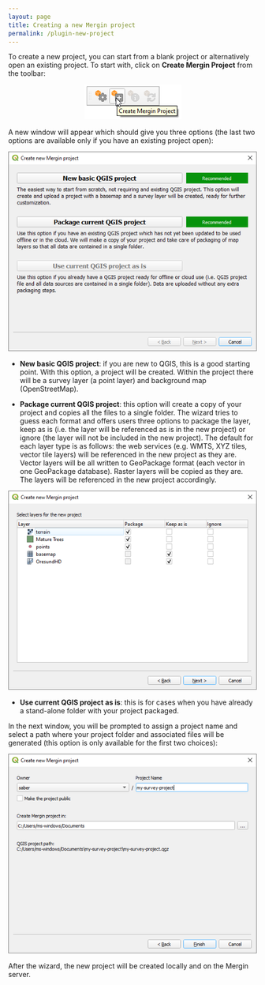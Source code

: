 ```yaml
---
layout: page
title: Creating a new Mergin project
permalink: /plugin-new-project
---
```


To create a new project, you can start from a blank project or alternatively open an existing project. To start with, click on **Create Mergin Project** from the toolbar:

<p align="center"><img src="../images/qgis-plugin/mergin_plugin_project_wizard_1.png"></p>

A new window will appear which should give you three options (the last two options are available only if you have an existing project open):

<p align="center"><img src="../images/qgis-plugin/mergin_plugin_project_wizard_2.png"></p>

- **New basic QGIS project**: if you are new to QGIS, this is a good starting point. With this option, a project will be created. Within the project there will be a survey layer (a point layer) and background map (OpenStreetMap).

- **Package current QGIS project**: this option will create a copy of your project and copies all the files to a single folder. The wizard tries to guess each format and offers users three options to package the layer, keep as is (i.e. the layer will be referenced as is in the new project) or ignore (the layer will not be included in the new project). The default for each layer type is as follows: the web services (e.g. WMTS, XYZ tiles, vector tile layers) will be referenced in the new project as they are. Vector layers will be all written to GeoPackage format (each vector in one GeoPackage database). Raster layers will be copied as they are. The layers will be referenced in the new project accordingly.

<p align="center"><img src="../images/qgis-plugin/mergin_plugin_project_wizard_3.png"></p>

- **Use current QGIS project as is**: this is for cases when you have already a stand-alone folder with your project packaged.

In the next window, you will be prompted to assign a project name and select a path where your project folder and associated files will be generated (this option is only available for the first two choices):

<p align="center"><img src="../images/qgis-plugin/mergin_plugin_project_wizard_4.png"></p>

After the wizard, the new project will be created locally and on the Mergin server.
